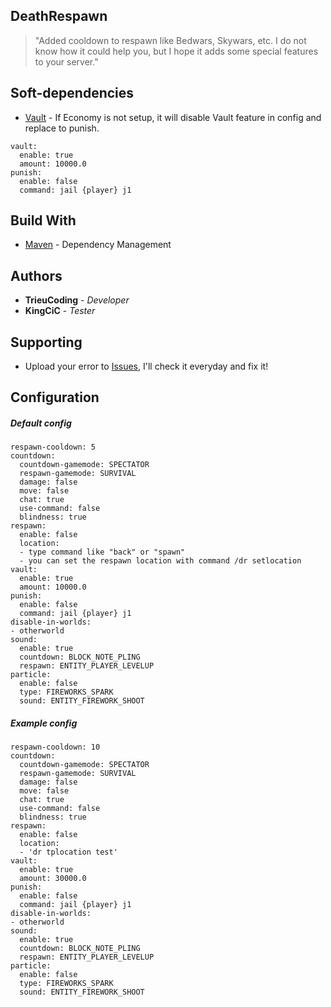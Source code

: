 ## DeathRespawn
> "Added cooldown to respawn like Bedwars, Skywars, etc.
I do not know how it could help you, but I hope it adds some special features to your server."
## Soft-dependencies
- [Vault](https://dev.bukkit.org/projects/vault) - If Economy is not setup, it will disable Vault feature in config and replace to punish.
```
vault:
  enable: true
  amount: 10000.0
punish:
  enable: false
  command: jail {player} j1
```
## Build With
- [Maven](https://maven.apache.org/) - Dependency Management
## Authors
- **TrieuCoding** - *Developer*
- **KingCiC** - *Tester*
## Supporting
- Upload your error to [Issues](https://github.com/TrieuCoding/DeathRespawn/issues), I'll check it everyday and fix it!
## Configuration
##### Default config
```
respawn-cooldown: 5
countdown:
  countdown-gamemode: SPECTATOR
  respawn-gamemode: SURVIVAL
  damage: false
  move: false
  chat: true
  use-command: false
  blindness: true
respawn:
  enable: false
  location:
  - type command like "back" or "spawn"
  - you can set the respawn location with command /dr setlocation
vault:
  enable: true
  amount: 10000.0
punish:
  enable: false
  command: jail {player} j1
disable-in-worlds:
- otherworld
sound:
  enable: true
  countdown: BLOCK_NOTE_PLING
  respawn: ENTITY_PLAYER_LEVELUP
particle:
  enable: false
  type: FIREWORKS_SPARK
  sound: ENTITY_FIREWORK_SHOOT
```
##### Example config
```
respawn-cooldown: 10
countdown:
  countdown-gamemode: SPECTATOR
  respawn-gamemode: SURVIVAL
  damage: false
  move: false
  chat: true
  use-command: false
  blindness: true
respawn:
  enable: false
  location:
  - 'dr tplocation test'
vault:
  enable: true
  amount: 30000.0
punish:
  enable: false
  command: jail {player} j1
disable-in-worlds:
- otherworld
sound:
  enable: true
  countdown: BLOCK_NOTE_PLING
  respawn: ENTITY_PLAYER_LEVELUP
particle:
  enable: false
  type: FIREWORKS_SPARK
  sound: ENTITY_FIREWORK_SHOOT
```
